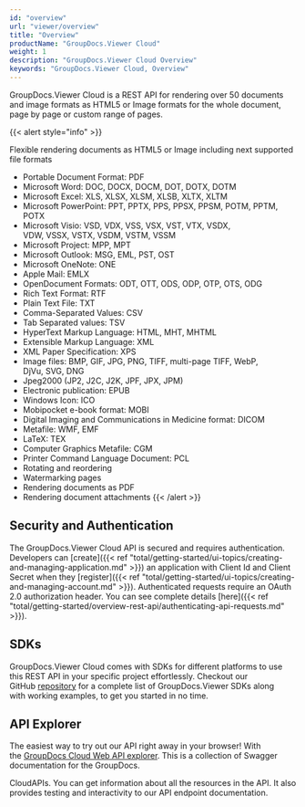 ```yaml
---
id: "overview"
url: "viewer/overview"
title: "Overview"
productName: "GroupDocs.Viewer Cloud"
weight: 1
description: "GroupDocs.Viewer Cloud Overview"
keywords: "GroupDocs.Viewer Cloud, Overview"
---
```


GroupDocs.Viewer Cloud is a REST API for rendering over 50 documents and image formats as HTML5 or Image formats for the whole document, page by page or custom range of pages.

{{< alert style="info" >}}

Flexible rendering documents as HTML5 or Image including next supported file formats

* Portable Document Format: PDF
* Microsoft Word: DOC, DOCX, DOCM, DOT, DOTX, DOTM
* Microsoft Excel: XLS, XLSX, XLSM, XLSB, XLTX, XLTM
* Microsoft PowerPoint: PPT, PPTX, PPS, PPSX, PPSM, POTM, PPTM, POTX
* Microsoft Visio: VSD, VDX, VSS, VSX, VST, VTX, VSDX, VDW, VSSX, VSTX, VSDM, VSTM, VSSM
* Microsoft Project: MPP, MPT
* Microsoft Outlook: MSG, EML, PST, OST
* Microsoft OneNote: ONE
* Apple Mail: EMLX
* OpenDocument Formats: ODT, OTT, ODS, ODP, OTP, OTS, ODG
* Rich Text Format: RTF
* Plain Text File: TXT
* Comma-Separated Values: CSV
* Tab Separated values: TSV
* HyperText Markup Language: HTML, MHT, MHTML
* Extensible Markup Language: XML
* XML Paper Specification: XPS
* Image files: BMP, GIF, JPG, PNG, TIFF, multi-page TIFF, WebP, DjVu, SVG, DNG
* Jpeg2000 (JP2, J2C, J2K, JPF, JPX, JPM)
* Electronic publication: EPUB
* Windows Icon: ICO
* Mobipocket e-book format: MOBI
* Digital Imaging and Communications in Medicine format: DICOM
* Metafile: WMF, EMF
* LaTeX: TEX
* Computer Graphics Metafile: CGM
* Printer Command Language Document: PCL
* Rotating and reordering
* Watermarking pages
* Rendering documents as PDF
* Rendering document attachments
{{< /alert >}}

## Security and Authentication

The GroupDocs.Viewer Cloud API is secured and requires authentication. Developers can [create]({{< ref "total/getting-started/ui-topics/creating-and-managing-application.md" >}}) an application with Client Id and Client Secret when they [register]({{< ref "total/getting-started/ui-topics/creating-and-managing-account.md" >}}). Authenticated requests require an OAuth 2.0 authorization header. You can see complete details [here]({{< ref "total/getting-started/overview-rest-api/authenticating-api-requests.md" >}}).

## SDKs

GroupDocs.Viewer Cloud comes with SDKs for different platforms to use this REST API in your specific project effortlessly. Checkout our GitHub [repository](https://github.com/groupdocs-viewer-cloud) for a complete list of GroupDocs.Viewer SDKs along with working examples, to get you started in no time.

## API Explorer

The easiest way to try out our API right away in your browser! With the [GroupDocs Cloud Web API explorer](https://apireference.groupdocs.cloud/viewer/). This is a collection of Swagger documentation for the GroupDocs.

CloudAPIs. You can get information about all the resources in the API. It also provides testing and interactivity to our API endpoint documentation.
